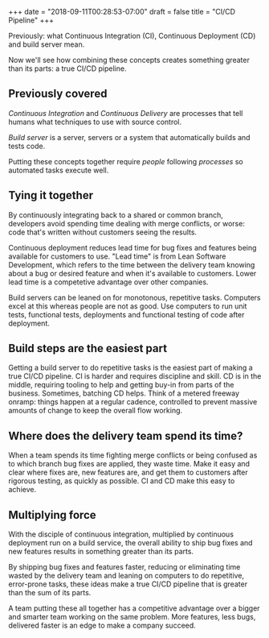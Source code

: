 +++
date = "2018-09-11T00:28:53-07:00"
draft = false
title = "CI/CD Pipeline"
+++

Previously: what Continuous Integration (CI), Continuous Deployment (CD) and build server mean.

Now we'll see how combining these concepts creates something greater than its parts: a true CI/CD pipeline.

<!--more-->

## Previously covered

*Continuous Integration* and *Continuous Delivery* are processes that tell humans what techniques to use with source control.

*Build server* is a server, servers or a system that automatically builds and tests code.

Putting these concepts together require *people* following *processes* so automated tasks execute well.

## Tying it together

By continuously integrating back to a shared or common branch, developers avoid spending time dealing with merge conflicts, or worse: code that's written without customers seeing the results.

Continuous deployment reduces lead time for bug fixes and features being available for customers to use. "Lead time" is from Lean Software Development, which refers to the time between the delivery team knowing about a bug or desired feature and when it's available to customers. Lower lead time is a competetive advantage over other companies.

Build servers can be leaned on for monotonous, repetitive tasks. Computers excel at this whereas people are not as good. Use computers to run unit tests, functional tests, deployments and functional testing of code after deployment.

## Build steps are the easiest part

Getting a build server to do repetitive tasks is the easiest part of making a true CI/CD pipeline. CI is harder and requires discipline and skill. CD is in the middle, requiring tooling to help and getting buy-in from parts of the business. Sometimes, batching CD helps. Think of a metered freeway onramp: things happen at a regular cadence, controlled to prevent massive amounts of change to keep the overall flow working.

## Where does the delivery team spend its time?

When a team spends its time fighting merge conflicts or being confused as to which branch bug fixes are applied, they waste time. Make it easy and clear where fixes are, new features are, and get them to customers after rigorous testing, as quickly as possible. CI and CD make this easy to achieve.

## Multiplying force

With the disciple of continuous integration, multiplied by continuous deployment run on a build service, the overall ability to ship bug fixes and new features results in something greater than its parts.

By shipping bug fixes and features faster, reducing or eliminating time wasted by the delivery team and leaning on computers to do repetitive, error-prone tasks, these ideas make a true CI/CD pipeline that is greater than the sum of its parts.

A team putting these all together has a competitive advantage over a bigger and smarter team working on the same problem. More features, less bugs, delivered faster is an edge to make a company succeed.

